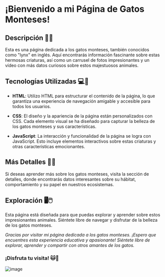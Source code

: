 # ¡Bienvenido a mi Página de Gatos Monteses!

## Descripción 🌲🐾

Esta es una página dedicada a los gatos monteses, también conocidos como "lynx" en inglés. Aquí encontrarás información fascinante sobre estas hermosas criaturas, así como un carrusel de fotos impresionantes y un vídeo con más datos curiosos sobre estos majestuosos animales. 

## Tecnologías Utilizadas 💻🌿

- **HTML**: Utilizo HTML para estructurar el contenido de la página, lo que garantiza una experiencia de navegación amigable y accesible para todos los usuarios.
  
- **CSS**: El diseño y la apariencia de la página están personalizados con CSS. Cada elemento visual se ha diseñado para capturar la belleza de los gatos monteses y sus características.

- **JavaScript**: La interacción y funcionalidad de la página se logra con JavaScript. Esto incluye elementos interactivos sobre estas criaturas y otras características emocionantes.

## Más Detalles 🕵️‍♀️

Si deseas aprender más sobre los gatos monteses, visita la sección de detalles, donde encontrarás datos interesantes sobre su hábitat, comportamiento y su papel en nuestros ecosistemas.

## Exploración 🖥️🖱️

Esta página está diseñada para que puedas explorar y aprender sobre estos impresionantes animales. Siéntete libre de navegar y disfrutar de la belleza de los gatos monteses.

*Gracias por visitar mi página dedicada a los gatos monteses. ¡Espero que encuentres esta experiencia educativa y apasionante! Siéntete libre de explorar, aprender y compartir con otros amantes de los gatos.*

### ¡Disfruta tu visita! 🐱🌲
![image](https://github.com/samantha09s/Gatos-Monteses/assets/140031528/92afc99a-867a-4eae-9574-e3de37fa6ccb)
